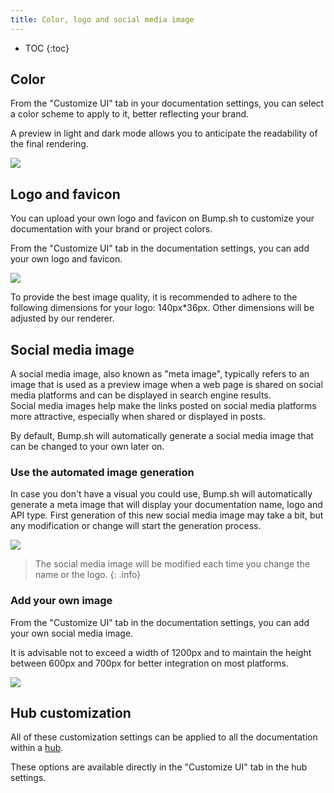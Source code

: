 ```yaml
---
title: Color, logo and social media image
---
```


- TOC
{:toc}

## Color

From the "Customize UI" tab in your documentation settings, you can select a color scheme to apply to it, better reflecting your brand.

A preview in light and dark mode allows you to anticipate the readability of the final rendering.

![](/images/help/color.png)

## Logo and favicon

You can upload your own logo and favicon on Bump.sh to customize your documentation with your brand or project colors.

From the "Customize UI" tab in the documentation settings, you can add your own logo and favicon.

![](/images/help/logo-favicon.png)

To provide the best image quality, it is recommended to adhere to the following dimensions for your logo: 140px*36px. Other dimensions will be adjusted by our renderer.


## Social media image

A social media image, also known as "meta image", typically refers to an image that is used as a preview image when a web page is shared on social media platforms and can be displayed in search engine results.<br>
Social media images help make the links posted on social media platforms more attractive, especially when shared or displayed in posts.

By default, Bump.sh will automatically generate a social media image that can be changed to your own later on.

### Use the automated image generation

In case you don't have a visual you could use, Bump.sh will automatically generate a meta image that will display your documentation name, logo and API type.
First generation of this new social media image may take a bit, but any modification or change will start the generation process.

![](/images/help/meta-image-example.png)

> The social media image will be modified each time you change the name or the logo.
{: .info}

### Add your own image

From the "Customize UI" tab in the documentation settings, you can add your own social media image.

It is advisable not to exceed a width of 1200px and to maintain the height between 600px and 700px for better integration on most platforms.

![](/images/help/meta-image.png)

## Hub customization

All of these customization settings can be applied to all the documentation within a [hub](/help/hubs/).

These options are available directly in the "Customize UI" tab in the hub settings.